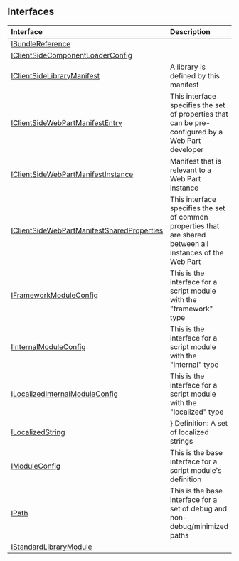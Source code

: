 



## Interfaces

| Interface	   |  Description |
|:-------------|:---------------|
| [IBundleReference](ibundlereference.md)   |   |
| [IClientSideComponentLoaderConfig](iclientsidecomponentloaderconfig.md)   |   |
| [IClientSideLibraryManifest](iclientsidelibrarymanifest.md)   |   A library is defined by this manifest  |
| [IClientSideWebPartManifestEntry](iclientsidewebpartmanifestentry.md)   |   This interface specifies the set of properties that can be pre-configured by a Web Part developer  |
| [IClientSideWebPartManifestInstance](iclientsidewebpartmanifestinstance.md)   |   Manifest that is relevant to a Web Part instance  |
| [IClientSideWebPartManifestSharedProperties](iclientsidewebpartmanifestsharedproperties.md)   |   This interface specifies the set of common properties that are shared between all instances of the Web Part  |
| [IFrameworkModuleConfig](iframeworkmoduleconfig.md)   |   This is the interface for a script module with the "framework" type  |
| [IInternalModuleConfig](iinternalmoduleconfig.md)   |   This is the interface for a script module with the "internal" type  |
| [ILocalizedInternalModuleConfig](ilocalizedinternalmoduleconfig.md)   |   This is the interface for a script module with the "localized" type  |
| [ILocalizedString](ilocalizedstring.md)   | }  Definition: A set of localized strings  |
| [IModuleConfig](imoduleconfig.md)   |   This is the base interface for a script module's definition  |
| [IPath](ipath.md)   |   This is the base interface for a set of debug and non-debug/minimized paths  |
| [IStandardLibraryModule](istandardlibrarymodule.md)   |   |






